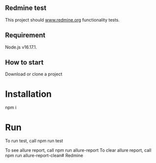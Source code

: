 ## Redmine test

This project should www.redmine.org functionality tests.

## Requirement

Node.js v16.17.1.


## How to start

Download or clone a project

# Installation

npm i

# Run

To run test, call npm run test

To see allure report, call npm run allure-report
To clear allure report, call npm run allure-report-clean# Redmine
